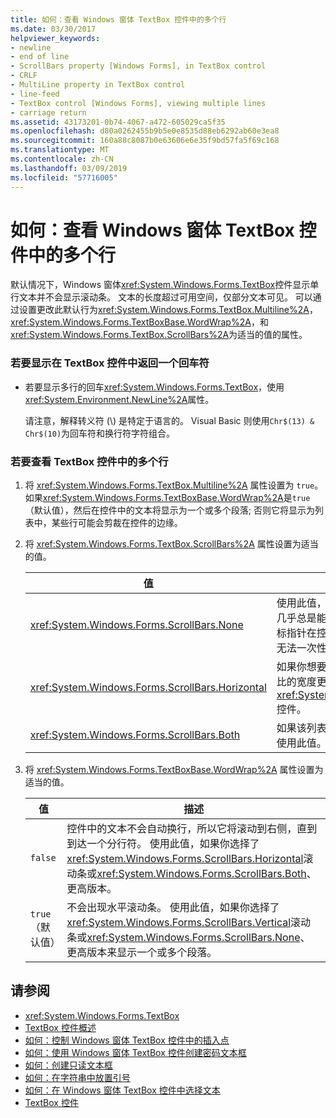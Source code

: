 ```yaml
---
title: 如何：查看 Windows 窗体 TextBox 控件中的多个行
ms.date: 03/30/2017
helpviewer_keywords:
- newline
- end of line
- ScrollBars property [Windows Forms], in TextBox control
- CRLF
- MultiLine property in TextBox control
- line-feed
- TextBox control [Windows Forms], viewing multiple lines
- carriage return
ms.assetid: 43173201-0b74-4067-a472-605029ca5f35
ms.openlocfilehash: d80a0262455b9b5e0e8535d88eb6292ab60e3ea8
ms.sourcegitcommit: 160a88c8087b0e63606e6e35f9bd57fa5f69c168
ms.translationtype: MT
ms.contentlocale: zh-CN
ms.lasthandoff: 03/09/2019
ms.locfileid: "57716005"
---
```

# <a name="how-to-view-multiple-lines-in-the-windows-forms-textbox-control"></a>如何：查看 Windows 窗体 TextBox 控件中的多个行
默认情况下，Windows 窗体<xref:System.Windows.Forms.TextBox>控件显示单行文本并不会显示滚动条。 文本的长度超过可用空间，仅部分文本可见。 可以通过设置更改此默认行为<xref:System.Windows.Forms.TextBox.Multiline%2A>， <xref:System.Windows.Forms.TextBoxBase.WordWrap%2A>，和<xref:System.Windows.Forms.TextBox.ScrollBars%2A>为适当的值的属性。  
  
### <a name="to-display-a-carriage-return-in-the-textbox-control"></a>若要显示在 TextBox 控件中返回一个回车符  
  
-   若要显示多行的回车<xref:System.Windows.Forms.TextBox>，使用<xref:System.Environment.NewLine%2A>属性。  
  
     请注意，解释转义符 (\\) 是特定于语言的。 Visual Basic 则使用`Chr$(13) & Chr$(10)`为回车符和换行符字符组合。  
  
### <a name="to-view-multiple-lines-in-the-textbox-control"></a>若要查看 TextBox 控件中的多个行  
  
1.  将 <xref:System.Windows.Forms.TextBox.Multiline%2A> 属性设置为 `true`。 如果<xref:System.Windows.Forms.TextBoxBase.WordWrap%2A>是`true`（默认值），然后在控件中的文本将显示为一个或多个段落; 否则它将显示为列表中，某些行可能会剪裁在控件的边缘。  
  
2.  将 <xref:System.Windows.Forms.TextBox.ScrollBars%2A> 属性设置为适当的值。  
  
    |值|描述|  
    |-----------|-----------------|  
    |<xref:System.Windows.Forms.ScrollBars.None>|使用此值，如果该文本则为一个段落，几乎总是能适合控件。 用户可以使用鼠标指针在控件内移动，如果文本太长而无法一次性全部显示。|  
    |<xref:System.Windows.Forms.ScrollBars.Horizontal>|如果你想要显示的行，其中一些可能会比的宽度更长列表，请使用此值<xref:System.Windows.Forms.TextBox>控件。|  
    |<xref:System.Windows.Forms.ScrollBars.Both>|如果该列表可能会超过控件的高度，则使用此值。|  
  
3.  将 <xref:System.Windows.Forms.TextBoxBase.WordWrap%2A> 属性设置为适当的值。  
  
    |值|描述|  
    |-----------|-----------------|  
    |`false`|控件中的文本不会自动换行，所以它将滚动到右侧，直到到达一个分行符。 使用此值，如果你选择了<xref:System.Windows.Forms.ScrollBars.Horizontal>滚动条或<xref:System.Windows.Forms.ScrollBars.Both>、 更高版本。|  
    |`true`（默认值）|不会出现水平滚动条。 使用此值，如果你选择了<xref:System.Windows.Forms.ScrollBars.Vertical>滚动条或<xref:System.Windows.Forms.ScrollBars.None>、 更高版本来显示一个或多个段落。|  
  
## <a name="see-also"></a>请参阅
- <xref:System.Windows.Forms.TextBox>
- [TextBox 控件概述](textbox-control-overview-windows-forms.md)
- [如何：控制 Windows 窗体 TextBox 控件中的插入点](how-to-control-the-insertion-point-in-a-windows-forms-textbox-control.md)
- [如何：使用 Windows 窗体 TextBox 控件创建密码文本框](how-to-create-a-password-text-box-with-the-windows-forms-textbox-control.md)
- [如何：创建只读文本框](how-to-create-a-read-only-text-box-windows-forms.md)
- [如何：在字符串中放置引号](how-to-put-quotation-marks-in-a-string-windows-forms.md)
- [如何：在 Windows 窗体 TextBox 控件中选择文本](how-to-select-text-in-the-windows-forms-textbox-control.md)
- [TextBox 控件](textbox-control-windows-forms.md)
